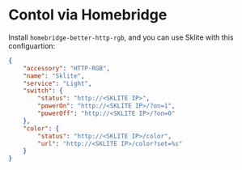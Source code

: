 # Contol via Homebridge

Install `homebridge-better-http-rgb`, and you can use Sklite with this configuartion:

```json
{
    "accessory": "HTTP-RGB",
    "name": "Sklite",
    "service": "Light",
    "switch": {
        "status": "http://<SKLITE IP>",
        "powerOn": "http://<SKLITE IP>/?on=1",
        "powerOff": "http://<SKLITE IP>/?on=0"
    },
    "color": {
        "status": "http://<SKLITE IP>/color",
        "url": "http://<SKLITE IP>/color?set=%s"
    }
}
```